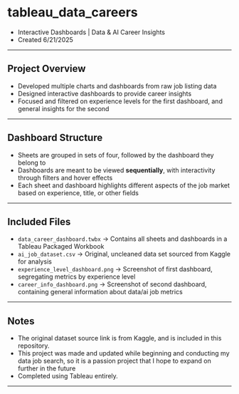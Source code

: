 # tableau_data_careers
- Interactive Dashboards | Data & AI Career Insights
- Created 6/21/2025

---

## Project Overview
- Developed multiple charts and dashboards from raw job listing data  
- Designed interactive dashboards to provide career insights
- Focused and filtered on experience levels for the first dashboard, and general insights for the second

---

## Dashboard Structure
- Sheets are grouped in sets of four, followed by the dashboard they belong to  
- Dashboards are meant to be viewed **sequentially**, with interactivity through filters and hover effects  
- Each sheet and dashboard highlights different aspects of the job market based on experience, title, or other fields

---

## Included Files
- `data_career_dashboard.twbx` → Contains all sheets and dashboards in a Tableau Packaged Workbook
- `ai_job_dataset.csv` → Original, uncleaned data set sourced from Kaggle for analysis
- `experience_level_dashboard.png` → Screenshot of first dashboard, segregating metrics by experience level
- `career_info_dashboard.png` → Screenshot of second dashboard, containing general information about data/ai job metrics

---

## Notes
- The original dataset source link is from Kaggle, and is included in this repository. 
- This project was made and updated while beginning and conducting my data job search, so it is a passion project that I hope to expand on further in the future
- Completed using Tableau entirely.

---
